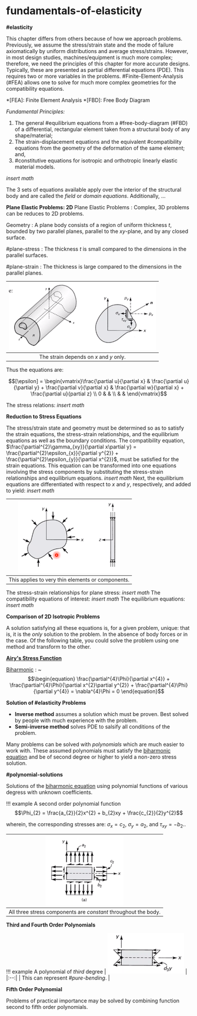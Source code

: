 # fundamentals-of-elasticity

**#elasticity**

This chapter differs from others because of how we approach problems.
Previously, we assume the stress/strain state and the mode of failure axiomatically by uniform distributions and average stress/strains.
However, in most design studies, machines/equipment is much more complex; therefore, we need the principles of this chapter for more accurate designs.
Typically, these are presented as partial differential equations (PDE).
This requires two or more variables in the problems.
#Finite-Element-Analysis (#FEA) allows one to solve for much more complex geometries for the compatibility equations.

*[FEA]: Finite Element Analysis
*[FBD]: Free Body Diagram

*Fundamental Principles:*
1. The general #equilibrium equations from a #free-body-diagram (#FBD) of a differential, rectangular element taken from a structural body of any shape/material;
2. The strain-displacement equations and the equivalent #compatibility equations from the geometry of the deformation of the same element; and,
3. #constitutive equations for isotropic and orthotropic linearly elastic material models.

*insert math*

The 3 sets of equations available apply over the interior of the structural body and are called the *field* or *domain equations*.
Additionally, …​

**Plane Elastic Problems: 2D**
Plane Elastic Problems
: Complex, 3D problems can be reduces to 2D problems.

Geometry
: A plane body consists of a region of uniform thickness $t$, bounded by two parallel planes, parallel to the $xy$-plane, and by any closed surface.

#plane-stress
: The thickness $t$ is small compared to the dimensions in the parallel surfaces.

#plane-strain
: The thickness is large compared to the dimensions in the parallel planes.

| ![](../../../attachments/engr-727-001-advanced-mechanics-of-materials/plane_strain_problems_220217_132937_EST.png) |
|:--:|
| The strain depends on $x$ and $y$ only. |

Thus the equations are:

$$[\epsilon] = \begin{vmatrix}\frac{\partial u}{\partial x} & \frac{\partial u}{\partial y} + \frac{\partial v}{\partial x} & \frac{\partial w}{\partial x} + \frac{\partial u}{partial z} \\
0 &  &  \\
  &  & \end{vmatrix}$$

The stress relations: *insert math*

**Reduction to Stress Equations**

The stress/strain state and geometry must be determined so as to satisfy the strain equations, the stress-strain relationships, and the equilibrium equations as well as the boundary conditions.
The compatibility equation, $\frac{\partial^{2}\gamma_{xy}}{\partial x\partial y} = \frac{\partial^{2}\epsilon_{x}}{\partial y^{2}} + \frac{\partial^{2}\epsilon_{y}}{\partial x^{2}}$, must be satisfied for the strain equations.
This equation can be transformed into one equations involving the stress components by substituting the stress-strain relationships and equilibrium equations.
*insert math* Next, the equilibrium equations are differentiated with respect to $x$ and $y$, respectively, and added to yield: *insert math*

| ![](../../../attachments/engr-727-001-advanced-mechanics-of-materials/governing_equations_plane_stress_220217_133628_EST.png) |
|:--:|
| This applies to very thin elements or components. |

The stress-strain relationships for plane stress: *insert math* The compatibility equations of interest: *insert math* The equilibrium equations: *insert math*

**Comparison of 2D Isotropic Problems**

A solution satisfying all these equations is, for a given problem, unique: that is, it is the *only* solution to the problem.
In the absence of body forces or in the case.
Of the following table, you could solve the problem using one method and transform to the other.

**[Airy's Stress Function](airys-stress-function.md)**

[Biharmonic](biharmonic.md)
: ~$$\begin{equation}
\frac{\partial^{4}\Phi}{\partial x^{4}} + \frac{\partial^{4}\Phi}{\partial x^{2}\partial y^{2}} + \frac{\partial^{4}\Phi}{\partial y^{4}} = \nabla^{4}\Phi = 0
\end{equation}$$

**Solution of #elasticity Problems**
- **Inverse method** assumes a solution which must be proven. Best solved by people with much experience with the problem.
- **Semi-inverse method** solves PDE to salsify all conditions of the problem.

Many problems can be solved with *polynomials* which are much easier to work with.
These assumed polynomials must satisfy the [biharmonic equation](biharmonic.md) and be of second degree or higher to yield a non-zero stress solution.

**#polynomial-solutions**

Solutions of the [biharmonic equation](biharmonic.md) using polynomial functions of various degress with unknown coefficients.

!!! example A second order polynomial function
  $$\Phi_{2} = \frac{a_{2}}{2}x^{2} + b_{2}xy + \frac{c_{2}}{2}y^{2}$$

  wherein, the corresponding stresses are: $\sigma_{x} = c_{2}$, $\sigma_{y} = a_{2}$, and $\tau_{xy} = -b_{2}$..

  | ![](../../../attachments/engr-727-001-advanced-mechanics-of-materials/polynomial_solutions_220217_135229_EST.png) |
  |:--:|
  | All three stress components are *constant* throughout the body. |

**Third and Fourth Order Polynomials**

!!! example A polynomial of *third* degree
  | ![](../../../attachments/engr-727-001-advanced-mechanics-of-materials/third_order_polynomial_220217_135332_EST.png) |
  |:--:|
  | This can represent *#pure-bending*. |

**Fifth Order Polynomial**

Problems of practical importance may be solved by combining function second to fifth order polynomials.